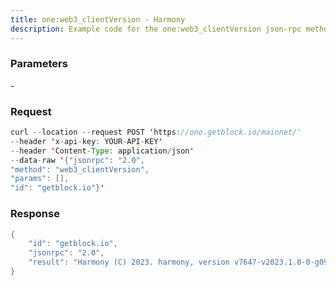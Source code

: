 ```yaml
---
title: one:web3_clientVersion - Harmony
description: Example code for the one:web3_clientVersion json-rpc method. Сomplete guide on how to use one:web3_clientVersion json-rpc in GetBlock.io Web3 documentation.
---
```


### Parameters


\-

### Request

``` java
curl --location --request POST 'https://one.getblock.io/mainnet/' 
--header 'x-api-key: YOUR-API-KEY' 
--header 'Content-Type: application/json' 
--data-raw '{"jsonrpc": "2.0",
"method": "web3_clientVersion",
"params": [],
"id": "getblock.io"}'
```

###  Response

``` java
{
    "id": "getblock.io",
    "jsonrpc": "2.0",
    "result": "Harmony (C) 2023. harmony, version v7647-v2023.1.0-0-g09dba416 (runner@ 2023-01-26T10:25:00+0000)"
}
```


